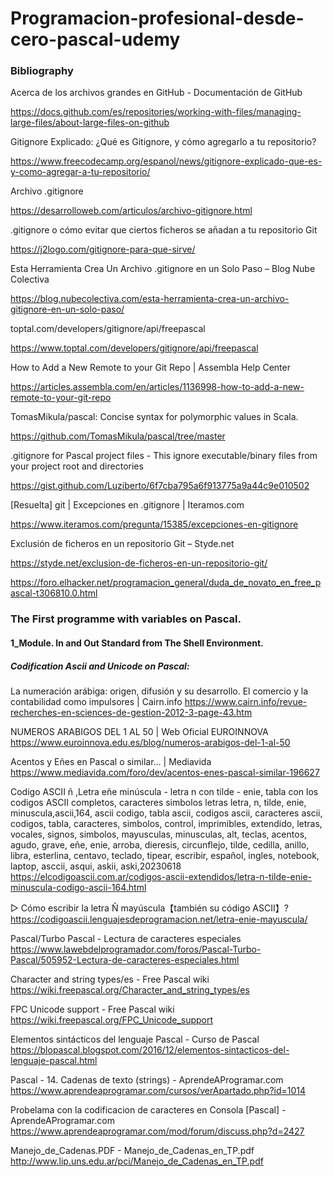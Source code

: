 # Programacion-profesional-desde-cero-pascal-udemy



### Bibliography


Acerca de los archivos grandes en GitHub - Documentación de GitHub

https://docs.github.com/es/repositories/working-with-files/managing-large-files/about-large-files-on-github

Gitignore Explicado: ¿Qué es Gitignore, y cómo agregarlo a tu repositorio?

https://www.freecodecamp.org/espanol/news/gitignore-explicado-que-es-y-como-agregar-a-tu-repositorio/

Archivo .gitignore

https://desarrolloweb.com/articulos/archivo-gitignore.html

.gitignore o cómo evitar que ciertos ficheros se añadan a tu repositorio Git

https://j2logo.com/gitignore-para-que-sirve/

Esta Herramienta Crea Un Archivo .gitignore en un Solo Paso – Blog Nube Colectiva

https://blog.nubecolectiva.com/esta-herramienta-crea-un-archivo-gitignore-en-un-solo-paso/

toptal.com/developers/gitignore/api/freepascal

https://www.toptal.com/developers/gitignore/api/freepascal

How to Add a New Remote to your Git Repo | Assembla Help Center

https://articles.assembla.com/en/articles/1136998-how-to-add-a-new-remote-to-your-git-repo

TomasMikula/pascal: Concise syntax for polymorphic values in Scala.

https://github.com/TomasMikula/pascal/tree/master

.gitignore for Pascal project files - This ignore executable/binary files from your project root and directories

https://gist.github.com/Luziberto/6f7cba795a6f913775a9a44c9e010502

[Resuelta] git | Excepciones en .gitignore | Iteramos.com

https://www.iteramos.com/pregunta/15385/excepciones-en-gitignore

Exclusión de ficheros en un repositorio Git – Styde.net

https://styde.net/exclusion-de-ficheros-en-un-repositorio-git/

https://foro.elhacker.net/programacion_general/duda_de_novato_en_free_pascal-t306810.0.html

### The First programme with variables on Pascal.

#### 1_Module. In and Out Standard from The Shell Environment.
##### Codification Ascii and Unicode on Pascal:

La numeración arábiga: origen, difusión y su desarrollo. El comercio y la contabilidad como impulsores | Cairn.info
https://www.cairn.info/revue-recherches-en-sciences-de-gestion-2012-3-page-43.htm

NUMEROS ARABIGOS DEL 1 AL 50 | Web Oficial EUROINNOVA
https://www.euroinnova.edu.es/blog/numeros-arabigos-del-1-al-50

Acentos y Eñes en Pascal o similar... | Mediavida
https://www.mediavida.com/foro/dev/acentos-enes-pascal-similar-196627

Codigo ASCII ñ ,Letra eñe minúscula - letra n con tilde - enie, tabla con los codigos ASCII completos, caracteres simbolos letras letra, n, tilde, enie, minuscula,ascii,164, ascii codigo, tabla ascii, codigos ascii, caracteres ascii, codigos, tabla, caracteres, simbolos, control, imprimibles, extendido, letras, vocales, signos, simbolos, mayusculas, minusculas, alt, teclas, acentos, agudo, grave, eñe, enie, arroba, dieresis, circunflejo, tilde, cedilla, anillo, libra, esterlina, centavo, teclado, tipear, escribir, español, ingles, notebook, laptop, asccii, asqui, askii, aski,20230618
https://elcodigoascii.com.ar/codigos-ascii-extendidos/letra-n-tilde-enie-minuscula-codigo-ascii-164.html

▷ Cómo escribir la letra Ñ mayúscula【también su código ASCII】?
https://codigoascii.lenguajesdeprogramacion.net/letra-enie-mayuscula/

Pascal/Turbo Pascal - Lectura de caracteres especiales
https://www.lawebdelprogramador.com/foros/Pascal-Turbo-Pascal/505952-Lectura-de-caracteres-especiales.html

Character and string types/es - Free Pascal wiki
https://wiki.freepascal.org/Character_and_string_types/es

FPC Unicode support - Free Pascal wiki
https://wiki.freepascal.org/FPC_Unicode_support

Elementos sintácticos del lenguaje Pascal - Curso de Pascal
https://blopascal.blogspot.com/2016/12/elementos-sintacticos-del-lenguaje-pascal.html

Pascal - 14. Cadenas de texto (strings) - AprendeAProgramar.com
https://www.aprendeaprogramar.com/cursos/verApartado.php?id=1014

Probelama con la codificacion de caracteres en Consola [Pascal] - AprendeAProgramar.com
https://www.aprendeaprogramar.com/mod/forum/discuss.php?d=2427

Manejo_de_Cadenas.PDF - Manejo_de_Cadenas_en_TP.pdf
http://www.lip.uns.edu.ar/pci/Manejo_de_Cadenas_en_TP.pdf



